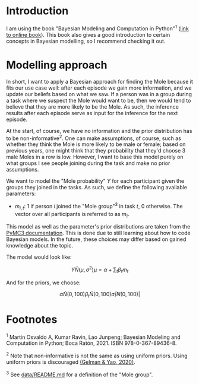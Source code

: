 # Introduction
I am using the book "Bayesian Modeling and Computation in Python"<sup>1</sup>
([link to online book](https://bayesiancomputationbook.com/welcome.html#)). This book also gives a good introduction to
certain concepts in Bayesian modelling, so I recommend checking it out.

# Modelling approach
In short, I want to apply a Bayesian approach for finding the Mole because it fits our use case well: after each episode
we gain more information, and we update our beliefs based on what we saw. If a person was in a group during a task where
we suspect the Mole would want to be, then we would tend to believe that they are more likely to be the Mole. As such,
the inference results after each episode serve as input for the inference for the next episode.

At the start, of course, we have no information and the prior distribution has to be non-informative<sup>2</sup>. One
can make assumptions, of course, such as whether they think the Mole is more likely to be male or female; based on
previous years, one might think that they probability that they'd choose 3 male Moles in a row is low. However, I want
to base this model purely on what groups I see people joining during the task and make no prior assumptions.

We want to model the "Mole probability" $Y$ for each participant given the groups they joined in the tasks. As such, we
define the following available parameters:
- $m_{i,t}$: 1 if person $i$ joined the "Mole group"<sup>3</sup> in task $t$, 0 otherwise. The vector over all
    participants is referred to as $m_t$.

This model as well as the parameter's prior distributions are taken from the [PyMC3 documentation](https://www.pymc.io/projects/docs/en/stable/learn/core_notebooks/pymc_overview.html#a-motivating-example-linear-regression).
This is done due to still learning about how to code Bayesian models. In the future, these choices may differ based on
gained knowledge about the topic.

The model would look like:
```math
Y \tilde N(\mu, \sigma^2)
\mu = \alpha + \sum_{t} \beta_t m_t
```

And for the priors, we choose:
```math
\alpha \tilde N(0, 100)
\beta_t \tilde N(0, 100)
\sigma \tilde |N(0,100)|
```

# Footnotes
<sup>1</sup> Martin Osvaldo A, Kumar Ravin, Lao Junpeng; Bayesian Modeling and Computation in Python; Boca Ratón, 2021.
ISBN 978-0-367-89436-8.

<sup>2</sup> Note that non-informative is not the same as using uniform priors. Using uniform priors is discouraged
[(Gelman \& Yao, 2020)](http://www.stat.columbia.edu/~gelman/research/unpublished/bayes_holes_2.pdf).

<sup>3</sup> See [data/README.md](../../data/README.md) for a definition of the "Mole group".
